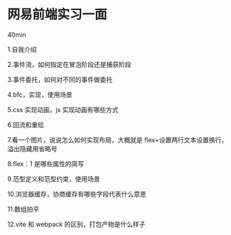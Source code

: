 # 网易前端实习一面

40min

1.自我介绍

2.事件流，如何指定在冒泡阶段还是捕获阶段

3.事件委托，如何对不同的事件做委托

4.bfc，实现，使用场景

5.css 实现动画，js 实现动画有哪些方式

6.回流和重绘

7.看一个图片，说说怎么如何实现布局，大概就是 flex+设置两行文本设置换行，溢出隐藏用省略号

8.flex：1 是哪些属性的简写

9.范型定义和范型约束，使用场景

10.浏览器缓存，协商缓存有哪些字段代表什么意思

11.数组拍平

12.vite 和 webpack 的区别，打包产物是什么样子
